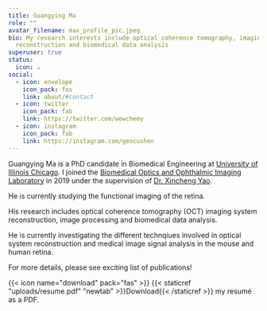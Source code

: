 ```yaml
---
title: Guangying Ma
role: ""
avatar_filename: max_profile_pic.jpeg
bio: My research interests include optical coherence tomography, imaging system
  reconstruction and biomedical data analysis
superuser: true
status:
  icon: ☕️
social:
  - icon: envelope
    icon_pack: fas
    link: about/#contact
  - icon: twitter
    icon_pack: fab
    link: https://twitter.com/wowchemy
  - icon: instagram
    icon_pack: fab
    link: https://instagram.com/geocushen
---
```

Guangying Ma is a PhD candidate in Biomedical Engineering at [University of Illinois Chicago](https://uic.edu/). I joined the [Biomedical Optics and Ophthalmic Imaging Laboratory](https://yaolab.bioe.uic.edu/) in 2019 under the supervision of [Dr. Xincheng Yao](https://yaolab.bioe.uic.edu/dr-yao/). 

H﻿e is  currently studying the functional imaging of the retina. 

His research includes optical coherence tomography (OCT) imaging system reconstruction, image processing and biomedical data analysis.

H﻿e is  currently investigating the different technqiues involved in optical system reconstruction and medical image signal analysis in the mouse and human retina. 

For more details, please see  exciting list of publications!

{{< icon name="download" pack="fas" >}} {{< staticref "uploads/resume.pdf" "newtab" >}}Download{{< /staticref >}} my resumé as a PDF.